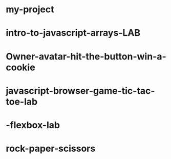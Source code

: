 # my-project
# intro-to-javascript-arrays-LAB
# Owner-avatar-hit-the-button-win-a-cookie
# javascript-browser-game-tic-tac-toe-lab
# -flexbox-lab
# rock-paper-scissors
